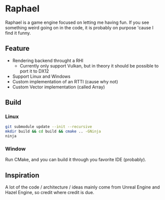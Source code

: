 # Raphael
Raphael is a game engine focused on letting me having fun. If you see something weird going on in the code, it is probably on purpose 'cause I find it funny.

## Feature
- Rendering backend throught a RHI
  - Currently only support Vulkan, but in theory it should be possible to port it to DX12
- Support Linux and Windows
- Custom implementation of an RTTI (cause why not)
- Custom Vector implementation (called Array)

## Build
### Linux
```bash
git submodule update --init --recursive
mkdir build && cd build && cmake .. -GNinja
ninja
```

### Window
Run CMake, and you can build it through you favorite IDE (probably).

## Inspiration
A lot of the code / architecture / ideas mainly come from Unreal Engine and Hazel Engine, so credit where credit is due.
